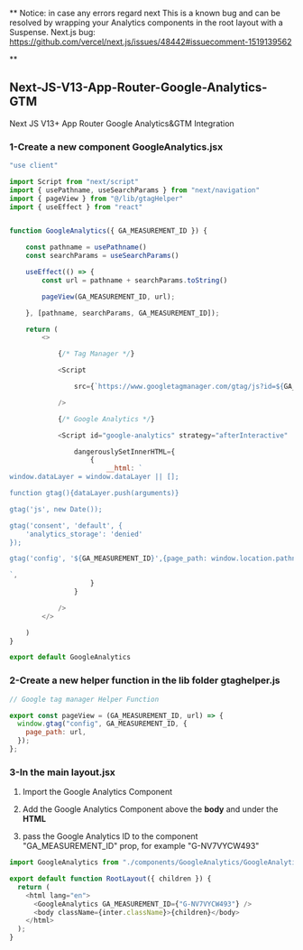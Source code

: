 ** Notice: in case any errors regard next 
This is a known bug and can be resolved by wrapping your Analytics components in the root layout with a Suspense.  Next.js bug: https://github.com/vercel/next.js/issues/48442#issuecomment-1519139562

**

## Next-JS-V13-App-Router-Google-Analytics-GTM

Next JS V13+ App Router Google Analytics&amp;GTM Integration 

### 1-Create a new component **GoogleAnalytics.jsx**


```js
"use client"

import Script from "next/script"
import { usePathname, useSearchParams } from "next/navigation"
import { pageView } from "@/lib/gtagHelper"
import { useEffect } from "react"


function GoogleAnalytics({ GA_MEASUREMENT_ID }) {

    const pathname = usePathname()
    const searchParams = useSearchParams()

    useEffect(() => {
        const url = pathname + searchParams.toString()

        pageView(GA_MEASUREMENT_ID, url);

    }, [pathname, searchParams, GA_MEASUREMENT_ID]);

    return (
        <>

            {/* Tag Manager */}

            <Script

                src={`https://www.googletagmanager.com/gtag/js?id=${GA_MEASUREMENT_ID}`}

            />

            {/* Google Analytics */}

            <Script id="google-analytics" strategy="afterInteractive"

                dangerouslySetInnerHTML={
                    {
                        __html: `
window.dataLayer = window.dataLayer || [];

function gtag(){dataLayer.push(arguments)}

gtag('js', new Date());

gtag('consent', 'default', {
    'analytics_storage': 'denied'
});

gtag('config', '${GA_MEASUREMENT_ID}',{page_path: window.location.pathname,});

`,
                    }
                }

            />
        </>

    )
}

export default GoogleAnalytics
```


### 2-Create a new helper function in the lib folder gtaghelper.js

```js
// Google tag manager Helper Function

export const pageView = (GA_MEASUREMENT_ID, url) => {
  window.gtag("config", GA_MEASUREMENT_ID, {
    page_path: url,
  });
};

```

### 3-In the main layout.jsx

1. Import the Google Analytics Component 

2. Add the Google Analytics Component above the **body** and under the **HTML**

3. pass the Google Analytics ID to the component "GA_MEASUREMENT_ID" prop, for example "G-NV7VYCW493"

```js
import GoogleAnalytics from "./components/GoogleAnalytics/GoogleAnalytics";

export default function RootLayout({ children }) {
  return (
    <html lang="en">
      <GoogleAnalytics GA_MEASUREMENT_ID={"G-NV7VYCW493"} />
      <body className={inter.className}>{children}</body>
    </html>
  );
}


```


